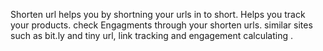 Shorten url helps you by shortning your urls in to short.
Helps you track your products. check Engagments through your shorten urls.
similar sites such as bit.ly and tiny url,
link tracking and engagement calculating
.
